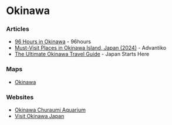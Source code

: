 # Okinawa

### Articles

* [96 Hours in Okinawa](https://96hours.co/96-hours-in-okinawa/) - 96hours
* [Must-Visit Places in Okinawa Island, Japan (2024)](https://advantiko.com/en/countries/japan-en/things-to-do-in-okinawa/) - Advantiko
* [The Ultimate Okinawa Travel Guide](https://japanstartshere.com/okinawa-travel-guide/) - Japan Starts Here

### Maps

* [Okinawa](https://www.google.com/maps/d/viewer?mid=1koNO0_nUzmedGd1i0phQIPLYLcnrYos\&femb=1\&ll=26.502555901303126%2C127.70418072873298\&z=9)

### Websites

* [Okinawa Churaumi Aquarium](https://churaumi.okinawa/en/)
* [Visit Okinawa Japan](https://visitokinawajapan.com/)
